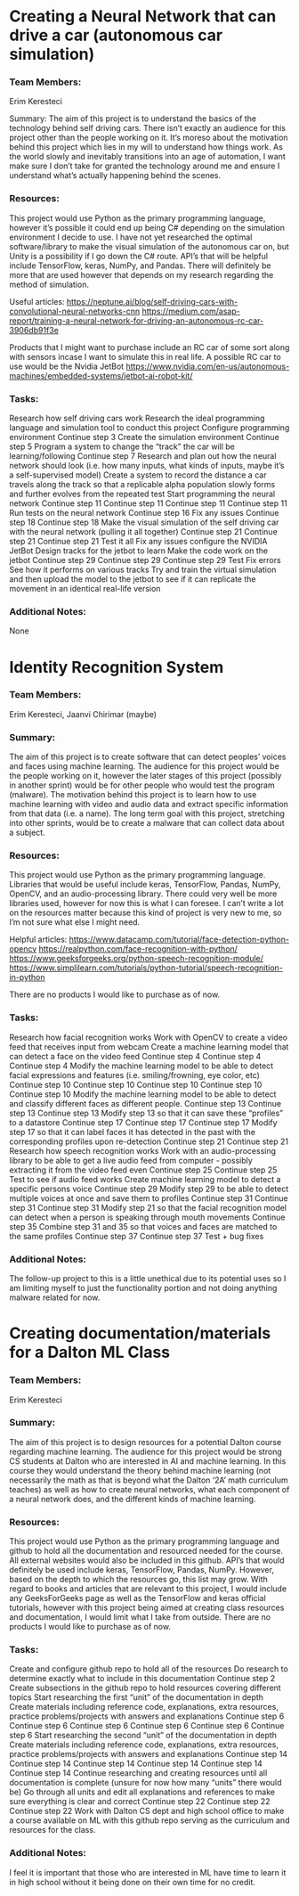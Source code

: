 <h1>Creating a Neural Network that can drive a car (autonomous car simulation)</h1>

<h3>Team Members:</h3>
Erim Keresteci

Summary:
The aim of this project is to understand the basics of the technology behind self driving cars. 
There isn’t exactly an audience for this project other than the people working on it. It’s moreso about the motivation behind this project which lies in my will to understand how things work. As the world slowly and inevitably transitions into an age of automation, I want make sure I don’t take for granted the technology around me and ensure I understand what’s actually happening behind the scenes. 

<h3>Resources:</h3>
This project would use Python as the primary programming language, however it’s possible it could end up being C# depending on the simulation environment I decide to use. I have not yet researched the optimal software/library to make the visual simulation of the autonomous car on, but Unity is a possibility if I go down the C# route. API’s that will be helpful include TensorFlow, keras, NumPy, and Pandas. There will definitely be more that are used however that depends on my research regarding the method of simulation. 

Useful articles:
https://neptune.ai/blog/self-driving-cars-with-convolutional-neural-networks-cnn
https://medium.com/asap-report/training-a-neural-network-for-driving-an-autonomous-rc-car-3906db91f3e

Products that I might want to purchase include an RC car of some sort along with sensors incase I want to simulate this in real life. A possible RC car to use would be the Nvidia JetBot https://www.nvidia.com/en-us/autonomous-machines/embedded-systems/jetbot-ai-robot-kit/

<h3>Tasks:</h3>
Research how self driving cars work
Research the ideal programming language and simulation tool to conduct this project
Configure programming environment
Continue step 3
Create the simulation environment
Continue step 5
Program a system to change the “track” the car will be learning/following
Continue step 7
Research and plan out how the neural network should look (i.e. how many inputs, what kinds of inputs, maybe it’s a self-supervised model)
Create a system to record the distance a car travels along the track so that a replicable alpha population slowly forms and further evolves from the repeated test
Start programming the neural network
Continue step 11
Continue step 11
Continue step 11
Continue step 11
Run tests on the neural network
Continue step 16
Fix any issues 
Continue step 18
Continue step 18
Make the visual simulation of the self driving car with the neural network (pulling it all together)
Continue step 21
Continue step 21
Continue step 21
Test it all
Fix any issues
configure the NVIDIA JetBot 
Design tracks for the jetbot to learn 
Make the code work on the jetbot
Continue step 29
Continue step 29
Continue step 29
Test 
Fix errors
See how it performs on various tracks 
Try and train the virtual simulation and then upload the model to the jetbot to see if it can replicate the movement in an identical real-life version

<h3>Additional Notes:</h3>
None



<h1>Identity Recognition System</h1>

<h3>Team Members:</h3>
Erim Keresteci, Jaanvi Chirimar (maybe)

<h3>Summary:</h3>
The aim of this project is to create software that can detect peoples’ voices and faces using machine learning. 
The audience for this project would be the people working on it, however the later stages of this project (possibly in another sprint) would be for other people who would test the program (malware). The motivation behind this project is to learn how to use machine learning with video and audio data and extract specific information from that data (i.e. a name). The long term goal with this project, stretching into other sprints, would be to create a malware that can collect data about a subject. 

<h3>Resources:</h3>
This project would use Python as the primary programming language. Libraries that would be useful include keras, TensorFlow, Pandas, NumPy, OpenCV, and an audio-processing library. There could very well be more libraries used, however for now this is what I can foresee. I can’t write a lot on the resources matter because this kind of project is very new to me, so I’m not sure what else I might need.  

Helpful articles:
https://www.datacamp.com/tutorial/face-detection-python-opencv
https://realpython.com/face-recognition-with-python/
https://www.geeksforgeeks.org/python-speech-recognition-module/
https://www.simplilearn.com/tutorials/python-tutorial/speech-recognition-in-python

There are no products I would like to purchase as of now. 

<h3>Tasks:</h3>
Research how facial recognition works
Work with OpenCV to create a video feed that receives input from webcam
Create a machine learning model that can detect a face on the video feed
Continue step 4
Continue step 4
Continue step 4
Modify the machine learning model to be able to detect facial expressions and features (i.e. smiling/frowning, eye color, etc)
Continue step 10
Continue step 10
Continue step 10
Continue step 10
Continue step 10
Modify the machine learning model to be able to detect and classify different faces as different people.
Continue step 13
Continue step 13
Continue step 13
Modify step 13 so that it can save these “profiles” to a datastore 
Continue step 17
Continue step 17
Continue step 17
Modify step 17 so that it can label faces it has detected in the past with the corresponding profiles upon re-detection
Continue step 21
Continue step 21
Research how speech recognition works
Work with an audio-processing library to be able to get a live audio feed from computer - possibly extracting it from the video feed even
Continue step 25
Continue step 25
Test to see if audio feed works
Create machine learning model to detect a specific persons voice
Continue step 29
Modify step 29 to be able to detect multiple voices at once and save them to profiles
Continue step 31
Continue step 31
Continue step 31
Modify step 21 so that the facial recognition model can detect when a person is speaking through mouth movements
Continue step 35
Combine step 31 and 35 so that voices and faces are matched to the same profiles
Continue step 37
Continue step 37
Test + bug fixes 

<h3>Additional Notes:</h3>
The follow-up project to this is a little unethical due to its potential uses so I am limiting myself to just the functionality portion and not doing anything malware related for now. 



<h1>Creating documentation/materials for a Dalton ML Class</h1>

<h3>Team Members:</h3>
Erim Keresteci

<h3>Summary:</h3>
The aim of this project is to design resources for a potential Dalton course regarding machine learning. 
The audience for this project would be strong CS students at Dalton who are interested in AI and machine learning. In this course they would understand the theory behind machine learning (not necessarily the math as that is beyond what the Dalton ‘2A’ math curriculum teaches) as well as how to create neural networks, what each component of a neural network does, and the different kinds of machine learning. 

<h3>Resources:</h3>
This project would use Python as the primary programming language and github to hold all the documentation and resourced needed for the course. All external websites would also be included in this github. API’s that would definitely be used include keras, TensorFlow, Pandas, NumPy. However, based on the depth to which the resources go, this list may grow. With regard to books and articles that are relevant to this project, I would include any GeeksForGeeks page as well as the TensorFlow and keras official tutorials, however with this project being aimed at creating class resources and documentation, I would limit what I take from outside. There are no products I would like to purchase as of now. 

<h3>Tasks:</h3>
Create and configure github repo to hold all of the resources
Do research to determine exactly what to include in this documentation
Continue step 2
Create subsections in the github repo to hold resources covering different topics
Start researching the first “unit” of the documentation in depth
Create materials including reference code, explanations, extra resources, practice problems/projects with answers and explanations
Continue step 6
Continue step 6
Continue step 6
Continue step 6
Continue step 6
Continue step 6
Start researching the second “unit” of the documentation in depth
Create materials including reference code, explanations, extra resources, practice problems/projects with answers and explanations
Continue step 14
Continue step 14
Continue step 14
Continue step 14
Continue step 14
Continue step 14
Continue researching and creating resources until all documentation is complete (unsure for now how many “units” there would be)
Go through all units and edit all explanations and references to make sure everything is clear and correct
Continue step 22
Continue step 22
Continue step 22
Work with Dalton CS dept and high school office to make a course available on ML with this github repo serving as the curriculum and resources for the class.

<h3>Additional Notes:</h3>
I feel it is important that those who are interested in ML have time to learn it in high school without it being done on their own time for no credit. 


